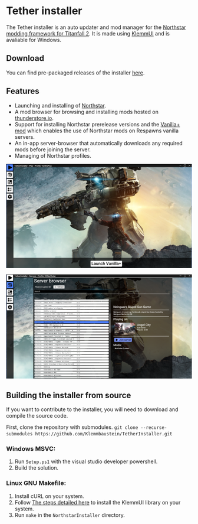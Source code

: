 # Tether installer

The Tether installer is an auto updater and mod manager for the
[Northstar modding framework for Titanfall 2](https://github.com/R2Northstar/Northstar).
It is made using [KlemmUI](https://github.com/Klemmbaustein/KLemmUI)
and is avaliable for Windows.

## Download

You can find pre-packaged releases of the installer [here](https://github.com/Klemmbaustein/TetherInstaller/releases/tag/v1.1.1).

## Features

- Launching and installing of [Northstar](https://github.com/R2Northstar/Northstar).
- A mod browser for browsing and installing mods hosted on [thunderstore.io](https://northstar.thunderstore.io/).
- Support for installing Northstar prerelease versions and the
[Vanilla+ mod](https://northstar.thunderstore.io/package/NanohmProtogen/VanillaPlus/)
which enables the use of Northstar mods on Respawns vanilla servers.
- An in-app server-browser that automatically downloads any required mods before joining the server.
- Managing of Northstar profiles.

![preview image](.github/images/VanillaPlus.png)

![preview image](.github/images/ServerBrowser.png)

## Building the installer from source

If you want to contribute to the installer, you will need to download and compile the source code.

First, clone the repository with submodules. `git clone --recurse-submodules https://github.com/Klemmbaustein/TetherInstaller.git`

### Windows MSVC:

1. Run `Setup.ps1` with the visual studio developer powershell.
2. Build the solution.

### Linux GNU Makefile:

1. Install cURL on your system.
2. Follow [The steps detailed here](https://github.com/Klemmbaustein/KlemmUI#readme) to install the KlemmUI library on your system.
3. Run `make` in the `NorthstarInstaller` directory.